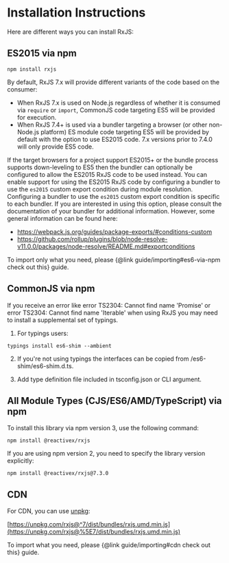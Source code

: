 # Installation Instructions

Here are different ways you can install RxJS:

## ES2015 via npm

```shell
npm install rxjs
```

By default, RxJS 7.x will provide different variants of the code based on the consumer:
* When RxJS 7.x is used on Node.js regardless of whether it is consumed via `require` or `import`, CommonJS code targeting ES5 will be provided for execution.
* When RxJS 7.4+ is used via a bundler targeting a browser (or other non-Node.js platform) ES module code targeting ES5 will be provided by default with the option to use ES2015 code.
7.x versions prior to 7.4.0 will only provide ES5 code.

If the target browsers for a project support ES2015+ or the bundle process supports down-leveling to ES5 then the bundler can optionally be configured to allow the ES2015 RxJS code to be used instead.
You can enable support for using the ES2015 RxJS code by configuring a bundler to use the `es2015` custom export condition during module resolution.
Configuring a bundler to use the `es2015` custom export condition is specific to each bundler.
If you are interested in using this option, please consult the documentation of your bundler for additional information.
However, some general information can be found here:

- https://webpack.js.org/guides/package-exports/#conditions-custom
- https://github.com/rollup/plugins/blob/node-resolve-v11.0.0/packages/node-resolve/README.md#exportconditions

To import only what you need, please {@link guide/importing#es6-via-npm check out this} guide.

## CommonJS via npm

If you receive an error like error TS2304: Cannot find name 'Promise' or error TS2304: Cannot find name
'Iterable' when using RxJS you may need to install a supplemental set of typings.

1.  For typings users:

```shell
typings install es6-shim --ambient
```

2.  If you're not using typings the interfaces can be copied from /es6-shim/es6-shim.d.ts.

3.  Add type definition file included in tsconfig.json or CLI argument.

## All Module Types (CJS/ES6/AMD/TypeScript) via npm

To install this library via npm version 3, use the following command:

```shell
npm install @reactivex/rxjs
```

If you are using npm version 2, you need to specify the library version explicitly:

```shell
npm install @reactivex/rxjs@7.3.0
```

## CDN

For CDN, you can use [unpkg](https://unpkg.com/):

[https://unpkg.com/rxjs@^7/dist/bundles/rxjs.umd.min.js](https://unpkg.com/rxjs@%5E7/dist/bundles/rxjs.umd.min.js)

To import what you need, please {@link guide/importing#cdn check out this} guide.
